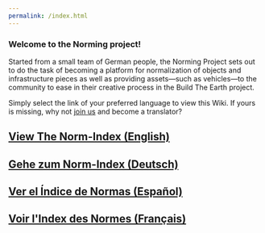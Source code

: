 ```yaml
---
permalink: /index.html
---
```


### Welcome to the Norming project!

Started from a small team of German people, the Norming Project sets out to do the task of becoming a platform for normalization of objects and infrastructure pieces as well as providing assets—such as vehicles—to the community to ease in their creative process in the Build The Earth project.

Simply select the link of your preferred language to view this Wiki. If yours is missing, why not [join us](https://discord.gg/eXzrZSx) and become a translator?

## [View The Norm-Index (English)](/BTEN/EN/Index)

## [Gehe zum Norm-Index (Deutsch)](/BTEN/DE/Index)

## [Ver el Índice de Normas (Español)](/BTEN/ES/Index)

## [Voir l'Index des Normes (Français)](/BTEN/FR/Index)
